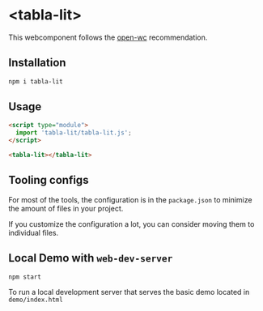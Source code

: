# \<tabla-lit>

This webcomponent follows the [open-wc](https://github.com/open-wc/open-wc) recommendation.

## Installation

```bash
npm i tabla-lit
```

## Usage

```html
<script type="module">
  import 'tabla-lit/tabla-lit.js';
</script>

<tabla-lit></tabla-lit>
```



## Tooling configs

For most of the tools, the configuration is in the `package.json` to minimize the amount of files in your project.

If you customize the configuration a lot, you can consider moving them to individual files.

## Local Demo with `web-dev-server`

```bash
npm start
```

To run a local development server that serves the basic demo located in `demo/index.html`
